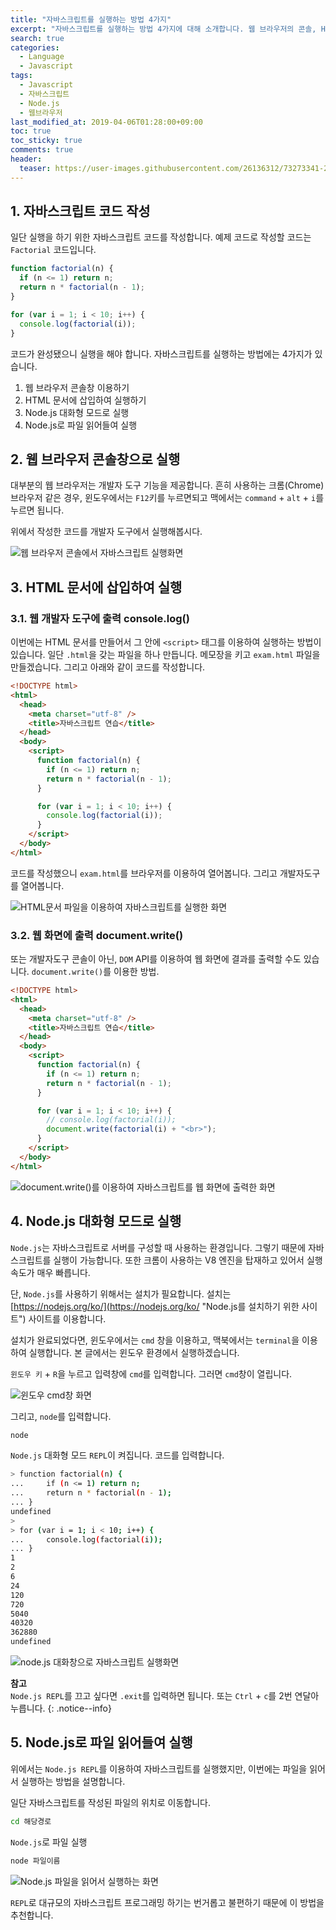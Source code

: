 ```yaml
---
title: "자바스크립트를 실행하는 방법 4가지"
excerpt: "자바스크립트를 실행하는 방법 4가지에 대해 소개합니다. 웹 브라우저의 콘솔, HTML문서에 삽입하여 실행, Node.js의 대화형 모드로 실행, Node.js로 파일을 읽어 실행하는 방법."
search: true
categories:
  - Language
  - Javascript
tags:
  - Javascript
  - 자바스크립트
  - Node.js
  - 웹브라우저
last_modified_at: 2019-04-06T01:28:00+09:00
toc: true
toc_sticky: true
comments: true
header:
  teaser: https://user-images.githubusercontent.com/26136312/73273341-29c2a000-4227-11ea-8a84-f4b4c363d247.png
---
```


## 1. 자바스크립트 코드 작성

일단 실행을 하기 위한 자바스크립트 코드를 작성합니다. 예제 코드로 작성할 코드는 `Factorial` 코드입니다.

```javascript
function factorial(n) {
  if (n <= 1) return n;
  return n * factorial(n - 1);
}

for (var i = 1; i < 10; i++) {
  console.log(factorial(i));
}
```

코드가 완성됐으니 실행을 해야 합니다. 자바스크립트를 실행하는 방법에는 4가지가 있습니다.

1. 웹 브라우저 콘솔창 이용하기
2. HTML 문서에 삽입하여 실행하기
3. Node.js 대화형 모드로 실행
4. Node.js로 파일 읽어들여 실행

## 2. 웹 브라우저 콘솔창으로 실행

대부분의 웹 브라우저는 개발자 도구 기능을 제공합니다. 흔히 사용하는 크롬(Chrome) 브라우저 같은 경우, 윈도우에서는 `F12`키를 누르면되고 맥에서는 `command` + `alt` + `i`를 누르면 됩니다.

위에서 작성한 코드를 개발자 도구에서 실행해봅시다.

![웹 브라우저 콘솔에서 자바스크립트 실행화면](https://user-images.githubusercontent.com/26136312/55641785-b1a76b80-5809-11e9-95bd-b4fb402ce915.PNG)

## 3. HTML 문서에 삽입하여 실행

### 3.1. 웹 개발자 도구에 출력 console.log()

이번에는 HTML 문서를 만들어서 그 안에 `<script>` 태그를 이용하여 실행하는 방법이 있습니다. 일단 `.html`을 갖는 파일을 하나 만듭니다. 메모장을 키고 `exam.html` 파일을 만들겠습니다. 그리고 아래와 같이 코드를 작성합니다.

```html
<!DOCTYPE html>
<html>
  <head>
    <meta charset="utf-8" />
    <title>자바스크립트 연습</title>
  </head>
  <body>
    <script>
      function factorial(n) {
        if (n <= 1) return n;
        return n * factorial(n - 1);
      }

      for (var i = 1; i < 10; i++) {
        console.log(factorial(i));
      }
    </script>
  </body>
</html>
```

코드를 작성했으니 `exam.html`를 브라우저를 이용하여 열어봅니다. 그리고 개발자도구를 열어봅니다.

![HTML문서 파일을 이용하여 자바스크립트를 실행한 화면](https://user-images.githubusercontent.com/26136312/55642026-50cc6300-580a-11e9-8b1a-19b5fc911972.PNG)

### 3.2. 웹 화면에 출력 document.write()

또는 개발자도구 콘솔이 아닌, `DOM` API를 이용하여 웹 화면에 결과를 출력할 수도 있습니다. `document.write()`를 이용한 방법.

```html
<!DOCTYPE html>
<html>
  <head>
    <meta charset="utf-8" />
    <title>자바스크립트 연습</title>
  </head>
  <body>
    <script>
      function factorial(n) {
        if (n <= 1) return n;
        return n * factorial(n - 1);
      }

      for (var i = 1; i < 10; i++) {
        // console.log(factorial(i));
        document.write(factorial(i) + "<br>");
      }
    </script>
  </body>
</html>
```

![document.write()를 이용하여 자바스크립트를 웹 화면에 출력한 화면](https://user-images.githubusercontent.com/26136312/55642363-38107d00-580b-11e9-8e33-e38e361f4fed.PNG)

## 4. Node.js 대화형 모드로 실행

`Node.js`는 자바스크립트로 서버를 구성할 때 사용하는 환경입니다. 그렇기 때문에 자바스크립트를 실행이 가능합니다. 또한 크롬이 사용하는 V8 엔진을 탑재하고 있어서 실행 속도가 매우 빠릅니다.

단, `Node.js`를 사용하기 위해서는 설치가 필요합니다. 설치는 [https://nodejs.org/ko/](https://nodejs.org/ko/ "Node.js를 설치하기 위한 사이트") 사이트를 이용합니다.

설치가 완료되었다면, 윈도우에서는 `cmd` 창을 이용하고, 맥북에서는 `terminal`을 이용하여 실행합니다. 본 글에서는 윈도우 환경에서 실행하겠습니다.

`윈도우 키` + `R`을 누르고 입력창에 `cmd`를 입력합니다. 그러면 `cmd`창이 열립니다.

![윈도우 cmd창 화면](https://user-images.githubusercontent.com/26136312/55642953-da7d3000-580c-11e9-8ab2-639703d2629f.PNG)

그리고, `node`를 입력합니다.

```bash
node
```

`Node.js` 대화형 모드 `REPL`이 켜집니다. 코드를 입력합니다.

```bash
> function factorial(n) {
...     if (n <= 1) return n;
...     return n * factorial(n - 1);
... }
undefined
>
> for (var i = 1; i < 10; i++) {
...     console.log(factorial(i));
... }
1
2
6
24
120
720
5040
40320
362880
undefined
```

![node.js 대화창으로 자바스크립트 실행화면](https://user-images.githubusercontent.com/26136312/55642952-d9e49980-580c-11e9-9f4c-d41d2be17fb5.PNG)

**참고**  
`Node.js REPL`를 끄고 싶다면 `.exit`를 입력하면 됩니다. 또는 `Ctrl` + `c`를 2번 연달아 누릅니다.
{: .notice--info}

## 5. Node.js로 파일 읽어들여 실행

위에서는 `Node.js REPL`를 이용하여 자바스크립트를 실행했지만, 이번에는 파일을 읽어서 실행하는 방법을 설명합니다.

일단 자바스크립트를 작성된 파일의 위치로 이동합니다.

```bash
cd 해당경로
```

`Node.js`로 파일 실행

```bash
node 파일이름
```

![Node.js 파일을 읽어서 실행하는 화면](https://user-images.githubusercontent.com/26136312/55643477-2da3b280-580e-11e9-979d-7f820e60b508.PNG)

`REPL`로 대규모의 자바스크립트 프로그래밍 하기는 번거롭고 불편하기 때문에 이 방법을 추천합니다.
